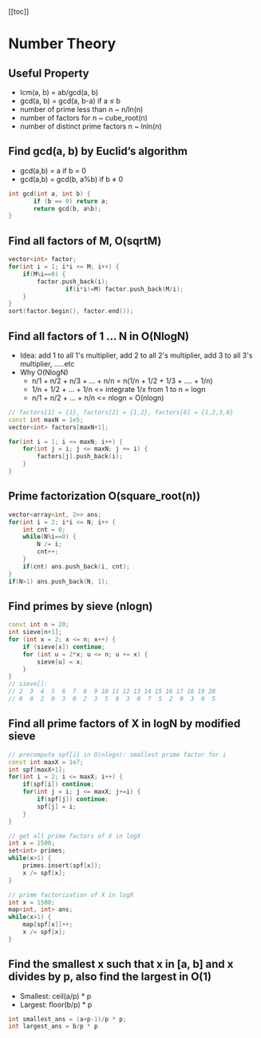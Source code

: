 [[toc]]

# Number Theory

## Useful Property
- lcm(a, b) = ab/gcd(a, b)
- gcd(a, b) = gcd(a, b-a) if a ≤ b
- number of prime  less than n ~ n/ln(n)
- number of factors for n ~ cube_root(n)
- number of distinct prime factors n ~ lnln(n)

## Find gcd(a, b) by Euclid’s algorithm
- gcd(a,b) = a if b = 0
- gcd(a,b) = gcd(b, a%b) if b ≠ 0
```cpp
int gcd(int a, int b) {
       if (b == 0) return a;
       return gcd(b, a%b);
}
```

## Find all factors of M, O(sqrtM)
```cpp
vector<int> factor;
for(int i = 1; i*i <= M; i++) {
    if(M%i==0) {
        factor.push_back(i);
				if(i*i!=M) factor.push_back(M/i);
    }
}
sort(factor.begin(), factor.end());
```

## Find all factors of 1 … N in O(NlogN)
* Idea: add 1 to all 1's multiplier, add 2 to all 2's multiplier, add 3 to all 3's multiplier, .....etc
* Why O(NlogN)
    + n/1 + n/2 + n/3 + ... + n/n = n(1/n + 1/2 + 1/3 + .... + 1/n)
    + 1/n + 1/2 + ... + 1/n <= integrate 1/x from 1 to n = logn
    + n/1 + n/2 + ... + n/n <= nlogn = O(nlogn)
```cpp
// factors[1] = {1}, factors[2] = {1,2}, factors[6] = {1,2,3,6}
const int maxN = 1e5;
vector<int> factors[maxN+1];

for(int i = 1; i <= maxN; i++) {
    for(int j = i; j <= maxN; j += i) {
        factors[j].push_back(i);
    }
}
```

## Prime factorization O(square_root(n))
```cpp
vector<array<int, 2>> ans;
for(int i = 2; i*i <= N; i++ {
    int cnt = 0;
    while(N%i==0) {
        N /= i;
        cnt++;
    }
    if(cnt) ans.push_back(i, cnt);
}
if(N>1) ans.push_back(N, 1);
```

## Find primes by sieve (nlogn)
```cpp
const int n = 20;
int sieve[n+1];
for (int x = 2; x <= n; x++) {
    if (sieve[x]) continue;
    for (int u = 2*x; u <= n; u += x) {
        sieve[u] = x;
    }
}
// sieve[]: 
// 2  3  4  5  6  7  8  9 10 11 12 13 14 15 16 17 18 19 20
// 0  0  2  0  3  0  2  3  5  0  3  0  7  5  2  0  3  0  5
```

## Find all prime factors of X in logN by modified sieve
```cpp
// precompute spf[i] in O(nlogn): smallest prime factor for i
const int maxX = 1e7;
int spf[maxX+1];
for(int i = 2; i <= maxX; i++) {
    if(spf[i]) continue;
    for(int j = i; j <= maxX; j+=i) {
        if(spf[j]) continue;
        spf[j] = i;
    }
}

// get all prime factors of X in logX
int x = 1500;
set<int> primes;
while(x>1) {
    primes.insert(spf[x]);
    x /= spf[x];
}

// prime factorization of X in logX
int x = 1500;
map<int, int> ans;
while(x>1) {
    map[spf[x]]++;
    x /= spf[x];
}
```

## Find the smallest x such that x in [a, b] and x divides by p, also find the largest in O(1)
- Smallest: ceil(a/p) * p
- Largest: floor(b/p) * p
```cpp
int smallest_ans = (a+p-1)/p * p;
int largest_ans = b/p * p
```
